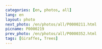 ```yaml
---
categories: [en, photos, all]
lang: en
layout: photo
next_photo: /en/photos/all/P0000211.html
picname: P0000219
prev_photo: /en/photos/all/P0000352.html
tags: [Giraffes, Trees]
---
```


